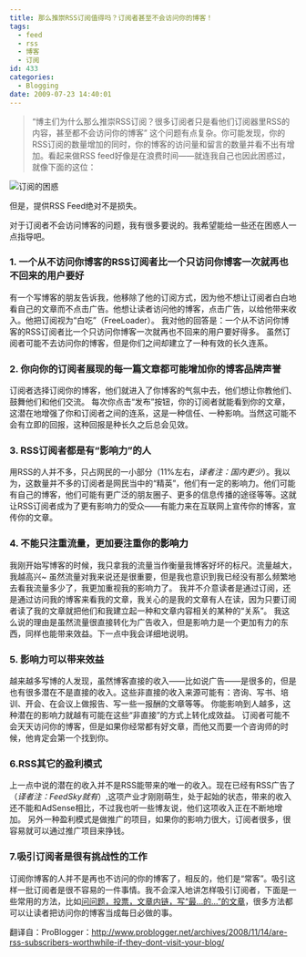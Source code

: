 ```yaml
---
title: 那么推崇RSS订阅值得吗？订阅者甚至不会访问你的博客！
tags:
  - feed
  - rss
  - 博客
  - 订阅
id: 433
categories:
  - Blogging
date: 2009-07-23 14:40:01
---
```


> “博主们为什么那么推崇RSS订阅？很多订阅者只是看他们订阅器里RSS的内容，甚至都不会访问你的博客”
这个问题有点复杂。你可能发现，你的RSS订阅的数量增加的同时，你的博客的访问量和留言的数量并看不出有增加。看起来做RSS feed好像是在浪费时间——就连我自己也因此困惑过，就像下面的这位：

![](http://kangzj.net/wp-content/uploads/images/200907/20090723-rss-readers-frustrated.jpg "订阅的困惑")

但是，提供RSS Feed绝对不是损失。
<!--more-->
对于订阅者不会访问博客的问题，我有很多要说的。我希望能给一些还在困惑人一点指导吧。

### 1\. 一个从不访问你博客的RSS订阅者比一个只访问你博客一次就再也不回来的用户要好

有一个写博客的朋友告诉我，他移除了他的订阅方式，因为他不想让订阅者白白地看自己的文章而不点击广告。他想让读者访问他的博客，点击广告，以给他带来收入。他把订阅视为“白吃”（FreeLoader）。
我对他的回答是：一个从不访问你博客的RSS订阅者比一个只访问你博客一次就再也不回来的用户要好得多。
虽然订阅者可能不去访问你的博客，但是你们之间却建立了一种有效的长久连系。

### 2\. 你向你的订阅者展现的每一篇文章都可能增加你的博客品牌声誉

订阅者选择订阅你的博客，他们就进入了你博客的气氛中去，他们想让你教他们、鼓舞他们和他们交流。
每次你点击“发布”按钮，你的订阅者就能看到你的文章，这潜在地增强了你和订阅者之间的连系，这是一种信任、一种影响。当然这可能不会有立即的回报，这种回报是种长久之后总会见效。

### 3\. RSS订阅者都是有“影响力”的人

用RSS的人并不多，只占网民的一小部分（11%左右，_译者注：国内更少_）。我以为，这数量并不多的订阅者是网民当中的“精英”，他们有一定的影响力。他们可能有自己的博客，他们可能有更广泛的朋友圈子、更多的信息传播的途径等等。这就让RSS订阅者成为了更有影响力的受众——有能力来在互联网上宣传你的博客，宣传你的文章。

### 4\. 不能只注重流量，更加要注重你的<span style="color: #000000;">影响力</span>

我刚开始写博客的时候，我只拿我的流量当作衡量我博客好坏的标尺。流量越大，我越高兴~
虽然流量对我来说还是很重要，但是我也意识到我已经没有那么频繁地去看我流量多少了，我更加重视我的影响力了。
我并不介意读者是通过订阅，还是通过访问我的博客来看我的文章，我关心的是我的文章有人在读，因为只要订阅者读了我的文章就把他们和我建立起一种和文章内容相关的某种的“关系”。
我这么说的理由是虽然流量很直接转化为广告收入，但是影响力是一个更加有力的东西，同样也能带来效益。下一点中我会详细地说明。

### 5\. 影响力可以带来效益

越来越多写博的人发现，虽然博客直接的收入——比如说广告——是很多的，但是也有很多潜在不是直接的收入。这些非直接的收入来源可能有：咨询、写书、培训、开会、在会议上做报告、写一些一报酬的文章等等。
你能影响到人越多，这种潜在的影响力就越有可能在这些“非直接”的方式上转化成效益。
订阅者可能不会天天访问你的博客，但是如果你经常都有好文章，而他又而要一个咨询师的时候，他肯定会第一个找到你。

### 6.RSS其它的盈利模式

上一点中说的潜在的收入并不是RSS能带来的唯一的收入。现在已经有RSS广告了（_译者注：FeedSky就有_）,这项产业才刚刚萌生，处于起始的状态，带来的收入还不能和AdSense相比，不过我也听一些博友说，他们这项收入正在不断地增加。
另外一种盈利模式是做推广的项目，如果你的影响力很大，订阅者很多，很容易就可以通过推广项目来挣钱。

### 7.吸引订阅者是很有挑战性的工作

订阅你博客的人并不是再也不访问的你的博客了，相反的，他们是“常客”。吸引这样一批订阅者是很不容易的一件事情。我不会深入地讲怎样吸引订阅者，下面是一些常用的方法，比如<span style="text-decoration: underline;">问问题，投票，文章内链，写“最…的…”的文章</span>，很多方法都可以让读者把访问你的博客当成每日必做的事。

翻译自：ProBlogger：http://www.problogger.net/archives/2008/11/14/are-rss-subscribers-worthwhile-if-they-dont-visit-your-blog/
